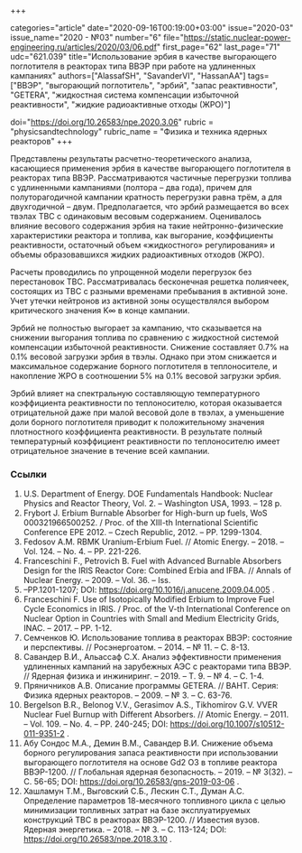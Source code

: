 +++

categories="article"
date="2020-09-16T00:19:00+03:00"
issue="2020-03"
issue_name="2020 - №03"
number="6"
file="https://static.nuclear-power-engineering.ru/articles/2020/03/06.pdf"
first_page="62"
last_page="71"
udc="621.039"
title="Использование эрбия в качестве выгорающего поглотителя в реакторах типа ВВЭР при работе на удлиненных кампаниях"
authors=["AlassafSH", "SavanderVI", "HassanAA"]
tags=["ВВЭР", "выгорающий поглотитель", "эрбий", "запас реактивности", "GETERA", "жидкостная система компенсации избыточной реактивности", "жидкие радиоактивные отходы (ЖРО)"]

doi="https://doi.org/10.26583/npe.2020.3.06"
rubric = "physicsandtechnology"
rubric_name = "Физика и техника ядерных реакторов"
+++

Представлены результаты расчетно-теоретического анализа, касающиеся применения эрбия в качестве выгорающего поглотителя в реакторах типа ВВЭР. Рассматриваются частичные перегрузки топлива с удлиненными кампаниями (полтора – два года), причем для полуторагодичной кампании кратность перегрузки равна трём, а для двухгодичной – двум. Предполагается, что эрбий размещается во всех твэлах ТВС с одинаковым весовым содержанием. Оценивалось влияние весового содержания эрбия на такие нейтронно-физические характеристики реактора и топлива, как выгорание, коэффициенты реактивности, остаточный объем «жидкостного» регулирования» и объемы образовавшихся жидких радиоактивных отходов (ЖРО).

Расчеты проводились по упрощенной модели перегрузок без перестановок ТВС. Рассматривалась бесконечная решетка полиячеек, состоящих из ТВС с разными временами пребывания в активной зоне. Учет утечки нейтронов из активной зоны осуществлялся выбором критического значения K∞ в конце кампании.

Эрбий не полностью выгорает за кампанию, что сказывается на снижении выгорания топлива по сравнению с жидкостной системой компенсации избыточной реактивности. Снижение составляет 0.7% на 0.1% весовой загрузки эрбия в твэлы. Однако при этом снижается и максимальное содержание борного поглотителя в теплоносителе, и накопление ЖРО в соотношении 5% на 0.1% весовой загрузки эрбия.

Эрбий влияет на спектральную составляющую температурного коэффициента реактивности по теплоносителю, которая оказывается отрицательной даже при малой весовой доле в твэлах, а уменьшение доли борного поглотителя приводит к положительному значения плотностного коэффициента реактивности. В результате полный температурный коэффициент реактивности по теплоносителю имеет отрицательное значение в течение всей кампании.

### Ссылки

1. U.S. Department of Energy. DOE Fundamentals Handbook: Nuclear Physics and Reactor Theory, Vol. 2. – Washington USA, 1993. – 128 p.
2. Frybort J. Erbium Burnable Absorber for High-burn up fuels, WoS 000321966500252. / Proc. of the XIII-th International Scientific Conference EPE 2012. – Czech Republic, 2012. – PP. 1299-1304.
3. Fedosov A.M. RBMK Uranium-Erbium Fuel. // Atomic Energy. – 2018. – Vol. 124. – No. 4. – PP. 221-226.
4. Franceschini F., Petrovich B. Fuel with Advanced Burnable Absorbers Design for the IRIS Reactor Core: Combined Erbia and IFBA. // Annals of Nuclear Energy. – 2009. – Vol. 36. – Iss.
8. –PP.1201-1207; DOI: https://doi.org/10.1016/j.anucene.2009.04.005 .
5. Franceschini F. Use of Isotopically Modified Erbium to Improve Fuel Cycle Economics in IRIS. / Proc. of the V-th International Conference on Nuclear Option in Countries with Small and Medium Electricity Grids, INAC. – 2017. – PP. 1-12.
6. Семченков Ю. Использование топлива в реакторах ВВЭР: состояние и перспективы. // Росэнергоатом. – 2014. – № 11. – С. 8-13.
7. Савандер В.И., Альассаф С.Х. Анализ эффективности применения удлиненных кампаний на зарубежных АЭС с реакторами типа ВВЭР. // Ядерная физика и инжиниринг. – 2019. – Т. 9. – № 4. – С. 1-4.
8. Пряничников А.В. Описание программы GETERA. // ВАНТ. Серия: Физика ядерных реакторов. – 2009. – № 3. – С. 63-76.
9. Bergelson B.R., Belonog V.V., Gerasimov A.S., Tikhomirov G.V. VVER Nuclear Fuel Burnup with Different Absorbers. // Atomic Energy. – 2011. – Vol. 109. – No. 4. – PP. 240-245; DOI: https://doi.org/10.1007/s10512-011-9351-2 .
10. Абу Сондос М.А., Демин В.М., Савандер В.И. Снижение объема борного регулирования запаса реактивности при использовании выгорающего поглотителя на основе Gd2 O3 в топливе реактора ВВЭР-1200. // Глобальная ядерная безопасность. – 2019. – № 3(32). – С. 56-65; DOI: https://doi.org/10.26583/gns-2019-03-06 .
11. Хашламун Т.М., Выговский С.Б., Лескин С.Т., Думан А.С. Определение параметров 18-месячного топливного цикла с целью минимизации топливных затрат на базе эксплуатируемых конструкций ТВС в реакторах ВВЭР-1200. // Известия вузов. Ядерная энергетика. – 2018. – № 3. – С. 113-124; DOI: https://doi.org/10.26583/npe.2018.3.10 .